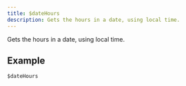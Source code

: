```yaml
---
title: $dateHours
description: Gets the hours in a date, using local time.
---
```


Gets the hours in a date, using local time.
## Example
```
$dateHours
```
